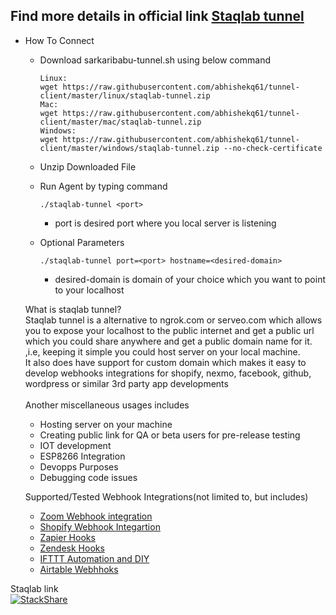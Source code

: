 ## Find more details in official link [Staqlab tunnel](https://tunnel.staqlab.com/)

-  How To Connect
   - Download sarkaribabu-tunnel.sh using below command<br>
      ```
     Linux:
     wget https://raw.githubusercontent.com/abhishekq61/tunnel-client/master/linux/staqlab-tunnel.zip
     Mac:
     wget https://raw.githubusercontent.com/abhishekq61/tunnel-client/master/mac/staqlab-tunnel.zip
     Windows:
     wget https://raw.githubusercontent.com/abhishekq61/tunnel-client/master/windows/staqlab-tunnel.zip --no-check-certificate
     ```
   - Unzip Downloaded File<br>
 
    - Run Agent by typing command<br>
      ```    
      ./staqlab-tunnel <port>
       ```
         - port is desired port where you local server is listening
     - Optional Parameters
       <br>
         ```
       ./staqlab-tunnel port=<port> hostname=<desired-domain>
       ```
         - desired-domain is domain of your choice which you want to point to your localhost
         
         
   What is staqlab tunnel?<br/>
   Staqlab tunnel is a alternative to ngrok.com or serveo.com which allows you to expose your localhost to
   the public internet and get a public url which you could share anywhere and get a public domain name for it. ,i.e, 
   keeping it simple you could host server on your local machine.<br/>
   It also does have support for custom domain which makes it easy to develop webhooks integrations for shopify, nexmo,
   facebook, github, wordpress or similar 3rd party app developments <br/><br/>
   Another miscellaneous usages includes<br/>
   - Hosting server on your machine
   - Creating public link for QA or beta users for pre-release testing
   - IOT development 
   - ESP8266 Integration
   - Devopps Purposes
   - Debugging code issues
   
   Supported/Tested Webhook Integrations(not limited to, but includes)
   - [Zoom Webhook integration](https://marketplace.zoom.us/docs/guides/tools-resources/webhooks)
   - [Shopify Webhook Integartion](https://shopify.dev/docs/admin-api/rest/reference/events/webhook)
   - [Zapier Hooks](https://zapier.com/page/webhooks/)
   - [Zendesk Hooks](https://support.zendesk.com/hc/en-us/articles/204890268-Creating-webhooks-with-the-HTTP-target)
   - [IFTTT Automation and DIY](https://ifttt.com/maker_webhooks)
   - [Airtable Webhhoks](https://automate.io/integration/airtable/webhooks) 
   
               
         
Staqlab link         
[![StackShare](https://img.shields.io/badge/tech-stack-0690fa.svg?style=flat)](https://stackshare.io/staqlab-tunnel/staqlab-tunnel)
         
    
